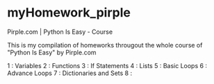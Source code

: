 # myHomework_pirple
Pirple.com | Python Is Easy - Course

This is my compilation of homeworks througout the whole course of
"Python Is Easy" by Pirple.com

1 : Variables
2 : Functions
3 : If Statements
4 : Lists
5 : Basic Loops
6 : Advance Loops
7 : Dictionaries and Sets
8 : 
